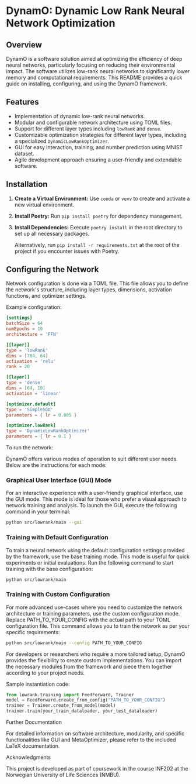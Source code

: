 # DynamO: Dynamic Low Rank Neural Network Optimization

## Overview
DynamO is a software solution aimed at optimizing the efficiency of deep neural networks, particularly focusing on reducing their environmental impact. The software utilizes low-rank neural networks to significantly lower memory and computational requirements. This README provides a quick guide on installing, configuring, and using the DynamO framework.

## Features
- Implementation of dynamic low-rank neural networks.
- Modular and configurable network architecture using TOML files.
- Support for different layer types including `lowRank` and `dense`.
- Customizable optimization strategies for different layer types, including a specialized `DynamicLowRankOptimizer`.
- GUI for easy interaction, training, and number prediction using MNIST dataset.
- Agile development approach ensuring a user-friendly and extendable software.

## Installation
1. **Create a Virtual Environment:** Use `conda` or `venv` to create and activate a new virtual environment.
2. **Install Poetry:** Run `pip install poetry` for dependency management.
3. **Install Dependencies:** Execute `poetry install` in the root directory to set up all necessary packages.

   Alternatively, run `pip install -r requirements.txt` at the root of the project if you encounter issues with Poetry.

## Configuring the Network
Network configuration is done via a TOML file. This file allows you to define the network's structure, including layer types, dimensions, activation functions, and optimizer settings.

Example configuration:

```toml
[settings]
batchSize = 64
numEpochs = 10
architecture = 'FFN'

[[layer]]
type = 'lowRank'
dims = [784, 64]
activation = 'relu'
rank = 20

[[layer]]
type = 'dense'
dims = [64, 10]
activation = 'linear'

[optimizer.default]
type = 'SimpleSGD'
parameters = { lr = 0.005 }

[optimizer.lowRank]
type = 'DynamicLowRankOptimizer'
parameters = { lr = 0.1 }
```

To run the network:

DynamO offers various modes of operation to suit different user needs. Below are the instructions for each mode:

### Graphical User Interface (GUI) Mode
For an interactive experience with a user-friendly graphical interface, use the GUI mode. This mode is ideal for those who prefer a visual approach to network training and analysis. To launch the GUI, execute the following command in your terminal:
```bash
python src/lowrank/main --gui
```

### Training with Default Configuration
To train a neural network using the default configuration settings provided by the framework, use the base training mode. This mode is useful for quick experiments or initial evaluations. Run the following command to start training with the base configuration:
```bash
python src/lowrank/main
```

### Training with Custom Configuration
For more advanced use-cases where you need to customize the network architecture or training parameters, use the custom configuration mode. Replace PATH_TO_YOUR_CONFIG with the actual path to your TOML configuration file. This command allows you to train the network as per your specific requirements:
```bash
python src/lowrank/main --config PATH_TO_YOUR_CONFIG
```

For developers or researchers who require a more tailored setup, DynamO provides the flexibility to create custom implementations. You can import the necessary modules from the framework and piece them together according to your project needs. 

Sample instantiation code:

```python
from lowrank.training import FeedForward, Trainer
model = FeedForward.create_from_config("PATH_TO_YOUR_CONFIG")
trainer = Trainer.create_from_model(model)
trainer.train(your_train_dataloader, your_test_dataloader)
```

Further Documentation

For detailed information on software architecture, modularity, and specific functionalities like GUI and MetaOptimizer, please refer to the included LaTeX documentation.

Acknowledgments

This project is developed as part of coursework in the course INF202 at the Norwegian University of Life Sciences (NMBU).